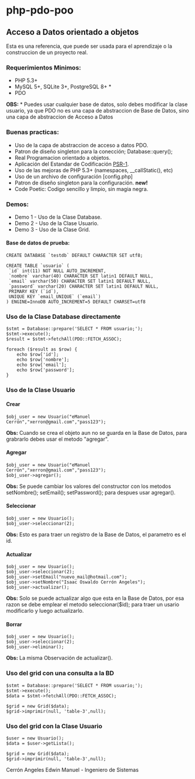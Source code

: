 php-pdo-poo
===========

## Acceso a Datos orientado a objetos 

Esta es una referencia, que puede ser usada para el aprendizaje o la construccion de un proyecto real.

### Requerimientos Minimos:

* PHP 5.3+
* MySQL 5+, SQLite 3+, PostgreSQL 8+ *
* PDO

**OBS:** * Puedes usar cualquier base de datos, solo debes modificar la clase usuario, ya que PDO no es una capa de abstraccion de Base de Datos, sino una capa de abstraccion de Acceso a Datos

### Buenas practicas:

* Uso de la capa de abstraccion de acceso a datos PDO.
* Patron de diseño singleton para la conección; Database::query();
* Real Programacion orientado a objetos.
* Aplicación del Estandar de Codificación [PSR-1](https://github.com/php-fig/fig-standards/tree/master/accepted).
* Uso de las mejoras de PHP 5.3+ (namespaces, __callStatic(), etc)
* Uso de un archivo de configuración [config.php]
* Patron de diseño singleton para la configuración. **new!**
* Code Poetic: Codigo sencillo y limpio, sin magia negra.

### Demos:

* Demo 1 - Uso de la Clase Database.
* Demo 2 - Uso de la Clase Usuario.
* Demo 3 - Uso de la Clase Grid.

#### Base de datos de prueba:

    CREATE DATABASE `testdb` DEFAULT CHARACTER SET utf8;

    CREATE TABLE `usuario` (
     `id` int(11) NOT NULL AUTO_INCREMENT,
     `nombre` varchar(40) CHARACTER SET latin1 DEFAULT NULL,
     `email` varchar(50) CHARACTER SET latin1 DEFAULT NULL,
     `password` varchar(20) CHARACTER SET latin1 DEFAULT NULL,
     PRIMARY KEY (`id`),
     UNIQUE KEY `email_UNIQUE` (`email`)
    ) ENGINE=InnoDB AUTO_INCREMENT=5 DEFAULT CHARSET=utf8

### Uso de la Clase Database directamente

    $stmt = Database::prepare('SELECT * FROM usuario;');
    $stmt->execute();
    $result = $stmt->fetchAll(PDO::FETCH_ASSOC);

    foreach ($result as $row) {
        echo $row['id'];
        echo $row['nombre'];
        echo $row['email'];
        echo $row['password'];
    }

### Uso de la Clase Usuario
#### Crear

    $obj_user = new Usuario("eManuel Cerrón","xerron@gmail.com","pass123");

**Obs:** Cuando se crea el objeto aun no se guarda en la Base de Datos, para grabrarlo debes usar el metodo "agregar".
#### Agregar

    $obj_user = new Usuario("eManuel Cerrón","xerron@gmail.com","pass123");
    $obj_user->agregar();
  
**Obs:** Se puede cambiar los valores del constructor con los metodos setNombre(); setEmail(); setPassword(); para despues usar agregar().
#### Seleccionar

    $obj_user = new Usuario();
    $obj_user->seleccionar(2);

**Obs:** Esto es para traer un registro de la Base de Datos, el parametro es el id.
#### Actualizar

    $obj_user = new Usuario();
    $obj_user->seleccionar(2);
    $obj_user->setEmail("nuevo_mail@hotmail.com");
    $obj_user->setNombre("Isaac Oswaldo Cerrón Angeles");
    $obj_user->actualizar();  

**Obs:** Solo se puede actualizar algo que esta en la Base de Datos, por esa razon se debe emplear el metodo seleccionar($id); para traer un usario modificarlo y luego actualizarlo.
#### Borrar

    $obj_user = new Usuario();
    $obj_user->seleccionar(2);
    $obj_user->eliminar(); 

**Obs:** La misma Observación de actualizar(). 

### Uso del grid con una consulta a la BD

    $stmt = Database::prepare('SELECT * FROM usuario;');
    $stmt->execute();
    $data = $stmt->fetchAll(PDO::FETCH_ASSOC);

    $grid = new Grid($data);
    $grid->imprimir(null, 'table-3',null);

### Uso del grid con la Clase Usuario

    $user = new Usuario();
    $data = $user->getLista();

    $grid = new Grid($data);
    $grid->imprimir(null, 'table-3',null);

Cerrón Angeles Edwin Manuel - Ingeniero de Sistemas
